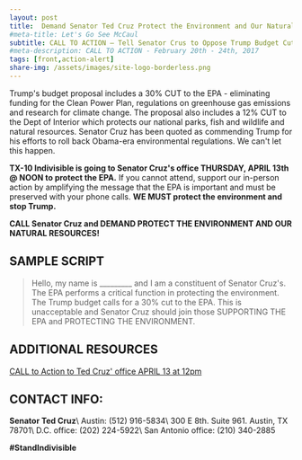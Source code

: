 ```yaml
---
layout: post
title:  Demand Senator Ted Cruz Protect the Environment and Our Natural Resources!
#meta-title: Let's Go See McCaul
subtitle: CALL TO ACTION – Tell Senator Crus to Oppose Trump Budget Cuts to Environmental Services!
#meta-description: CALL TO ACTION - February 20th - 24th, 2017
tags: [front,action-alert]
share-img: /assets/images/site-logo-borderless.png
---
```

Trump's budget proposal includes a 30% CUT to the EPA - eliminating funding for the Clean Power Plan, regulations on greenhouse gas emissions and research for climate change. The proposal also includes a 12% CUT to the Dept of Interior which protects our national parks, fish and wildlife and natural resources. Senator Cruz has been quoted as commending Trump for his efforts to roll back Obama-era environmental regulations. We can't let this happen.

**TX-10 Indivisible is going to Senator Cruz's office THURSDAY, APRIL 13th @ NOON to protect the EPA.** If you cannot attend, support our in-person action by amplifying the message that the EPA is important and must be preserved with your phone calls. **WE MUST protect the environment and stop Trump.**

**CALL Senator Cruz and DEMAND PROTECT THE ENVIRONMENT AND OUR NATURAL RESOURCES!**

## SAMPLE SCRIPT
>Hello, my name is &#95;&#95;&#95;&#95;&#95;&#95;&#95;&#95;&#95; and I am a constituent of Senator Cruz's. The EPA performs a critical function in protecting the environment. The Trump budget calls for a 30% cut to the EPA. This is unacceptable and Senator Cruz should join those SUPPORTING THE EPA and PROTECTING THE ENVIRONMENT.

## ADDITIONAL RESOURCES
[CALL to Action to Ted Cruz' office APRIL 13 at 12pm](https://www.facebook.com/events/1757053924607645/)

## CONTACT INFO:

**Senator Ted Cruz**\\
Austin: (512) 916-5834\\
300 E 8th. Suite 961. Austin, TX 78701\\
D.C. office: (202) 224-5922\\
San Antonio office: (210) 340-2885

**#StandIndivisible**
